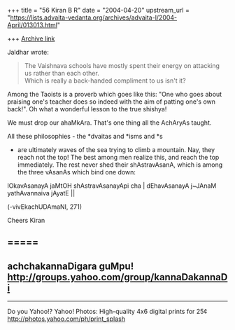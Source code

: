 +++
title = "56 Kiran B R"
date = "2004-04-20"
upstream_url = "https://lists.advaita-vedanta.org/archives/advaita-l/2004-April/013013.html"

+++
[Archive link](https://lists.advaita-vedanta.org/archives/advaita-l/2004-April/013013.html)

Jaldhar wrote:

> The Vaishnava schools have mostly spent their 
> energy on attacking us rather than each other.  
> Which is really a back-handed compliment to us
> isn't it?

Among the Taoists is a proverb which goes like this:
"One who goes about praising one's teacher does so
indeed with the aim of patting one's own back!". Oh
what a wonderful lesson to the true shishya!

We must drop our ahaMkAra. That's one thing all the
AchAryAs taught.

All these philosophies - the *dvaitas and *isms and *s
- are ultimately waves of the sea trying to climb a
mountain. Nay, they reach not the top! The best among
men realize this, and reach the top immediately. The
rest never shed their shAstravAsanA, which is among
the three vAsanAs which bind one down:

lOkavAsanayA jaMtOH shAstravAsanayApi cha |
dEhavAsanayA j~JAnaM yathAvannaiva jAyatE ||

(-vivEkachUDAmaNI, 271)

Cheers
Kiran

=====
---------------------------------------------------------
achchakannaDigara guMpu!
http://groups.yahoo.com/group/kannaDakannaDi
---------------------------------------------------------




__________________________________
Do you Yahoo!?
Yahoo! Photos: High-quality 4x6 digital prints for 25¢
http://photos.yahoo.com/ph/print_splash

